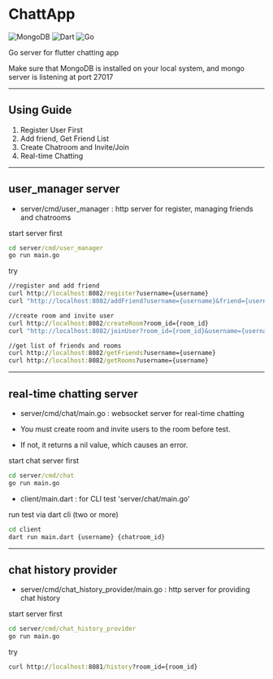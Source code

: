 # ChattApp

![MongoDB](https://img.shields.io/badge/MongoDB-%234ea94b.svg?style=for-the-badge&logo=mongodb&logoColor=white)
![Dart](https://img.shields.io/badge/dart-%230175C2.svg?style=for-the-badge&logo=dart&logoColor=white)
![Go](https://img.shields.io/badge/go-%2300ADD8.svg?style=for-the-badge&logo=go&logoColor=white)

Go server for flutter chatting app

Make sure that MongoDB is installed on your local system, and mongo server is listening at port 27017

---

## Using Guide

1. Register User First
2. Add friend, Get Friend List
3. Create Chatroom and Invite/Join
4. Real-time Chatting

---
## user_manager server
- server/cmd/user_manager : http server for register, managing friends and chatrooms

start server first

```cmd
cd server/cmd/user_manager
go run main.go
```

try

```cmd
//register and add friend
curl http://localhost:8082/register?username={username}
curl "http://localhost:8082/addFriend?username={username}&friend={username}"

//create room and invite user
curl http://localhost:8082/createRoom?room_id={room_id}
curl "http://localhost:8082/joinUser?room_id={room_id}&username={username}"

//get list of friends and rooms
curl http://localhost:8082/getFriends?username={username}
curl http://localhost:8082/getRooms?username={username}
```

---

## real-time chatting server
- server/cmd/chat/main.go : websocket server for real-time chatting

- You must create room and invite users to the room before test.
- If not, it returns a nil value, which causes an error.

start chat server first
``` cmd
cd server/cmd/chat
go run main.go
```

- client/main.dart : for CLI test 'server/chat/main.go'

run test via dart cli (two or more)
``` cmd
cd client
dart run main.dart {username} {chatroom_id}
```

---
## chat history provider

- server/cmd/chat_history_provider/main.go : http server for providing chat history

start server first
```cmd
cd server/cmd/chat_history_provider
go run main.go
```

try
```cmd
curl http://localhost:8081/history?room_id={room_id}
```
